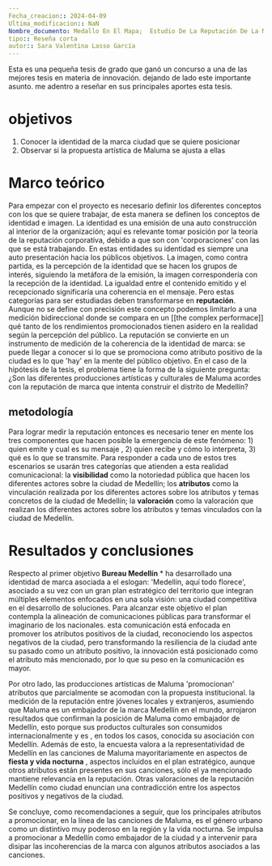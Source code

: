 ```yaml
---
Fecha_creacion:: 2024-04-09
Ultima_modificacion:: NaN
Nombre_documento: Medallo En El Mapa;  Estudio De La Reputación De La Marca Ciudad Medellín Que Se Forman Los Jóvenes A Partir De La Música De Maluma
tipo:: Reseña corta
autor:: Sara Valentina Lasso García
---
```


Esta es una pequeña tesis de grado que ganó un concurso a una de las mejores tesis en materia de innovación. dejando de lado este importante asunto. me adentro a reseñar en sus principales aportes esta tesis. 

# objetivos 
1) Conocer la identidad de la marca ciudad que se quiere posicionar 
2) Observar si la propuesta artística de Maluma se ajusta a ellas 
# Marco teórico
Para empezar con el proyecto es necesario definir los diferentes conceptos con los que se quiere trabajar, de esta manera se definen los conceptos de identidad e imagen. La identidad es una emisión de una auto construcción al interior de la organización; aquí es relevante tomar posición por la teoría de la reputación corporativa, debido a que son con 'corporaciones' con las que se está trabajando. En estas entidades su identidad es siempre una auto presentación hacia los públicos objetivos. La imagen, como contra partida, es la percepción de la identidad que se hacen los grupos de interés, siguiendo la metáfora de la emisión, la imagen correspondería con la recepción de la identidad. La igualdad entre el contenido emitido y el recepcionado significaría una coherencia en el mensaje. Pero estas categorías para ser estudiadas deben transformarse en **reputación**. Aunque no se define con precisión este concepto podemos limitarlo a una medición bidireccional donde se compara en un [[the complex performace]] qué tanto de los rendimientos promocionados tienen asidero en la realidad según la percepción del público. La reputación se convierte en un instrumento de medición de la coherencia de la identidad de marca: se puede llegar a conocer si lo que se promociona como atributo positivo de la ciudad es lo que 'hay' en la mente del público objetivo. En el caso de la hipótesis de la tesis, el problema tiene la forma de la siguiente pregunta: ¿Son las diferentes producciones artísticas y culturales de Maluma acordes con la reputación de marca que intenta construir el distrito de Medellín?

## metodología
Para lograr medir la reputación entonces es necesario tener en mente los tres componentes que hacen posible la emergencia de este fenómeno: 1) quien emite y cual es su mensaje , 2) quien recibe y cómo lo interpreta, 3) qué es lo que se transmite. Para responder a cada uno de estos tres escenarios se usarán tres categorías que atienden a esta realidad comunicacional: la **visibilidad** como la notoriedad pública que hacen los diferentes actores sobre la ciudad de Medellín; los **atributos** como la vinculación realizada por los diferentes actores sobre los atributos y temas concretos de la ciudad de Medellín; la **valoración** como la valoración que realizan los diferentes actores sobre los atributos y temas vinculados con la ciudad de Medellín.   
# Resultados y conclusiones

Respecto al primer objetivo **Bureau Medellín** *  ha desarrollado una identidad de marca asociada a el eslogan: 'Medellín, aquí todo florece', asociado a su vez con un gran plan estratégico del territorio que integran múltiples elementos enfocados en una sola visión: una ciudad competitiva en el desarrollo de soluciones. Para alcanzar este objetivo el plan contempla la alineación de comunicaciones públicas para transformar el imaginario de los nacionales. esta comunicación está enfocada en promover los atributos positivos de la ciudad, reconociendo los aspectos negativos de la ciudad, pero transformando la resiliencia de la ciudad ante su pasado como un atributo positivo, la innovación está posicionado como el atributo más mencionado, por lo que su peso en la comunicación es mayor. 

Por otro lado, las producciones artísticas de Maluma 'promocionan' atributos que parcialmente se acomodan con la propuesta institucional. la medición de la reputación entre jóvenes locales y extranjeros, asumiendo que Maluma es un embajador de la marca Medellín en el mundo, arrojaron resultados que confirman la posición de Maluma como embajador de Medellín, esto porque sus productos culturales son consumidos internacionalmente y es , en todos los casos, conocida su asociación con Medellín. Además de esto, la encuesta valora a la representatividad de Medellín en las canciones de Maluma mayoritariamente en aspectos de **fiesta y vida nocturna** , aspectos incluidos en el plan estratégico, aunque otros atributos están presentes en sus canciones, sólo el ya mencionado mantiene relevancia en la reputación. Otras valoraciones de la reputación Medellín como ciudad enuncian una contradicción entre los aspectos positivos y negativos de la ciudad.

Se concluye, como recomendaciones a seguir, que los principales atributos a promocionar, en la línea de las canciones de Maluma, es el género urbano como un distintivo muy poderoso en la región y la vida nocturna. Se impulsa a promocionar a Medellín como embajador de la ciudad y a intervenir para disipar las incoherencias de la marca con algunos atributos asociados a las canciones. 





 
















